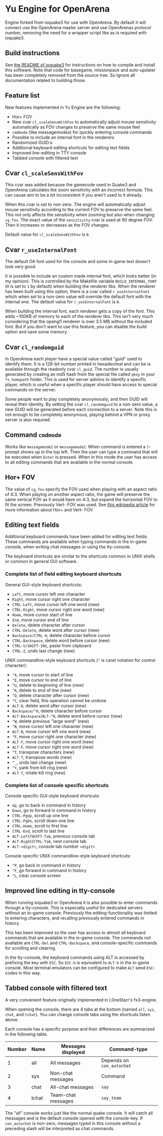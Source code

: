 Yu Engine for OpenArena
=======================

Engine forked from ioquake3 for use with OpenArena. By default it will connect
use the OpenArena master server and use OpenArenas protocol number, removing the
need for a wrapper script like as is required with ioquake3.

Build instructions
------------------

See [the README of ioquake3](./ioq3-readme.md) for instructions on how to
compile and install this software. Note that code for basegame, missionpack and
auto-updater has been completely removed from the source tree. So Ignore all
documentation related to building those.

Feature list
------------

New features implemented in Yu Engine are the following:

- Hor+ FOV
- New cvar `cl_scaleSensWithFov` to automatically adjust mouse sensitivity
  automatically as FOV changes to preserve the same mouse feel
- `cmdmode` (like messagemodes) for quickly entering console commands
- Possible to include an internal font in the renderers
- Randomized GUID:s
- Additional keyboard editing shortcuts for editing text fields
- Improved line-editing in TTY console
- Tabbed console with filtered text

Cvar `cl_scaleSensWithFov`
--------------------------

This cvar was added because the gamecode used in Quake3 and OpenArena calculates
the zoom sensitivity with an incorrect formula. This can cause aim to be a bit
inconsistent if you aren't used to it already.

When this cvar is set to non-zero. The engine will automatically adjust mouse
sensitivity according to the current FOV to preserve the same feel. This not
only affects the sensitivity when zooming but also when changing `cg_fov`. The
exact value of the `sensitivity` cvar is used at 90 degree FOV. Then it
increases or decreases as the FOV changes.

Default value for `cl_scaleSensWithFov` is `0`.

Cvar `r_useInternalFont`
---------------------------------

The default OA font used for the console and some in-game text doesn't look
very good.

It is possible to include an custom made internal font, which looks better (in
my opinion). This is controlled by the Makefile variable `BUILD_INTERNAL_FONT`
(it is set to `1` by default) when building the renderer libs. When the
renderer has been built using this option, there is a cvar called
`r_useInternalFont` which when set to a non-zero value will override the
default font with the internal one.  The default value for `r_useInternalFont`
is `0`.

When building the internal font, each renderer gets a copy of the font. This
adds ~100KB of memory to each of the renderer libs. This isn't very much
considering that the opengl1 renderer is over 3.5 MB without the included font.
But if you don't want to use this feature, you can disable the build option and
save some memory.

Cvar `cl_randomguid`
--------------------

In OpenArena each player have a special value called "guid" used to identify
them. It is a 128-bit number printed in hexadecimal and can be is available
through the readonly cvar `cl_guid`. The number is usually generated by
creating an md5 hash from the special file called `qkey` in your `fs_homepath`
folder. This is used for server admins to identify a specific player, which is
useful when a specific player should have access to special commands on the
server.

Some people want to play completely anonymously, and then GUID will reveal
their identity. By setting the cvar `cl_randomguid` to a non-zero value, a new
GUID will be generated before each connection to a server. Note this is not
enough to be completely anonymous, playing behind a VPN or proxy server is also
required.

Command `cmdmode`
-----------------

Works like `messagemode1` or `messagemode2`. When command is entered a
`]`-prompt shows up in the top left. Then the user can type a command that will
be executed when `Enter` is pressed. When in this mode the user has access to
all editing commands that are available in the normal console.

Hor+ FOV
--------

The value of `cg_fov` specify the FOV used when playing with an aspect ratio of
4:3. When playing on another aspect ratio, the game will preserve the same
vertical FOV as it would have on 4:3, but expand the horizontal FOV to fit the
screen. Previously Vert- FOV was used. See [this wikipedia article][fov] for
more information about Hor+ and Vert- FOV.

[fov]: https://en.wikipedia.org/wiki/Field_of_view_in_video_games

Editing text fields
-------------------

Additional keyboard commands have been added for editing text fields. These
commands are available when typing commands in the in-game console, when writing
chat messages or using the tty-console.

The keyboard shortcuts are similar to the shortcuts common in UNIX shells or
common in general GUI software.

### Complete list of field editing keyboard shortcuts

General GUI-style keyboard shortcuts:

- `Left`, move cursor left one character
- `Right`, move cursor right one character
- `CTRL-Left`, move cursor left one word (new)
- `CTRL-Right`, move cursor right one word (new)
- `Home`, move cursor start of line
- `End`, move cursor end of line
- `Delete`, delete character after cursor
- `CTRL-Delete`, delete word after cursor (new)
- `Backspace/CTRL-H`, delete character before cursor
- `CTRL-Backspace`, delete word before cursor (new)
- `CTRL-V/SHIFT-INS`, paste from clipboard
- `CTRL-Z`, undo last change (new)

UNIX commandline-style keyboard shortcuts (`^` is caret notation for control
character):

- `^A`, move cursor to start of line
- `^E`, move cursor to end of line
- `^U`, delete to beginning of line (new)
- `^K`, delete to end of line (new)
- `^D`, delete character after cursor (new)
- `^C`, clear field, this operation cannot be undone
- `ALT-D`, delete word after cursor (new)
- `Backspace/^H`, delete character before cursor
- `ALT-Backspace`/`ALT-^H`, delete word before cursor (new)
- `^W`, delete previous "large word" (new)
- `^B`, move cursor left one character (new)
- `ALT-B`, move cursor left one word (new)
- `^F`, move cursor right one character (new)
- `ALT-F`, move cursor right one word (new)
- `ALT-F`, move cursor right one word (new)
- `^T`, transpose characters (new)
- `ALT-T`, transpose words (new)
- `^_`, undo last change (new)
- `^Y`, yank from kill ring (new)
- `ALT-Y`, rotate kill ring (new)

### Complete list of console specific shortcuts

Console specific GUI-style keyboard shortcuts:

- `Up`, go to back in command in history
- `Down`, go to forward in command in history
- `CTRL-PgUp`, scroll up one line
- `CTRL-PgDn`, scroll down one line
- `CTRL-Home`, scroll to first line
- `CTRL-End`, scroll to last line
- `ALT-Left`/`SHIFT-Tab`, previous console tab
- `ALT-Right`/`CTRL-Tab`, next console tab
- `ALT-`*`<digit>`*, console tab number *`<digit>`*

Console specific UNIX commandline-style keyboard shortcuts:

- `^P`, go back in command in history
- `^F`, go forward in command in history
- `^L`, clear console screen

Improved line editing in tty-console
------------------------------------

When running ioquake3 or OpenArena it is also possible to enter commands through
a tty-console. This is especially useful for dedicated servers without an
in-game console. Previously the editing-functionality was limited to entering
characters, and recalling previously entered commands in history.

This has been improved so the user has access to almost all keyboard commands
that are available in the in-game console. The commands not available are
`CTRL-Del` and `CTRL-Backspace`, and console-specific commands for scrolling and
clearing.

In the tty-console, the keyboard commands using ALT is accessed by prefixing the
key with `ESC`. So `ESC-b` is eqvivalent to `ALT-b` in the in-game console.
Most terminal emulators can be configured to make `ALT` send `ESC`-codes in this
way.

Tabbed console with filtered text
---------------------------------

A very convenient feature originally implemented in L0neStarr's fx3-engine.

When opening the console, there are 4 tabs at the bottom (named `all`, `sys`,
`chat`, and `tchat`). You can change console tabs using the shortcuts listen
above.

Each console has a specific purpose and their differences are summarized in the
following table.

| Number | Name  | Messages displayed | Command-type              |
| ------ | ----- | ------------------ | ------------              |
| 1      | all   | All messages       | Depends on `con_autochat` |
| 2      | sys   | Non-chat messages  | Command                   |
| 3      | chat  | All-chat messages  | `say`                     |
| 4      | tchat | Team-chat messages | `say_team`                |

The "all" console works just like the normal quake console. It will catch all
messages and is the default console opened with the console-key. If
`con_autochat` is non-zero, messages typed in this console without a preceding
slash will be interpreted as chat commands.
